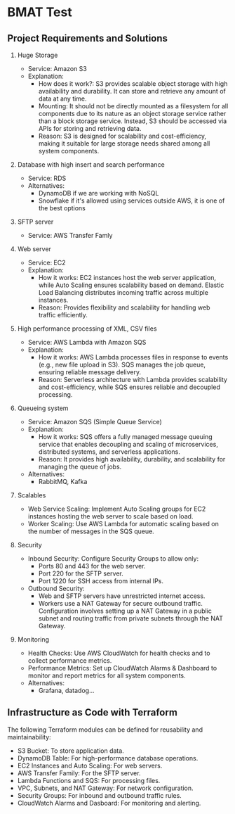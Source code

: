 # BMAT Test



## Project Requirements and Solutions

1. Huge Storage

    - Service: Amazon S3
    - Explanation:
        - How does it work?: S3 provides scalable object storage with high availability and durability. It can store and retrieve any amount of data at any time.
        - Mounting: It should not be directly mounted as a filesystem for all components due to its nature as an object storage service rather than a block storage service. Instead, S3 should be accessed via APIs for storing and retrieving data.
        - Reason: S3 is designed for scalability and cost-efficiency, making it suitable for large storage needs shared among all system components.

2. Database with high insert and search performance
    - Service: RDS
    - Alternatives: 
        - DynamoDB if we are working with NoSQL
        - Snowflake if it's allowed using services outside AWS, it is one of the best options

3. SFTP server
    - Service: AWS Transfer Famly

4. Web server
    - Service: EC2
    - Explanation:
        - How it works: EC2 instances host the web server application, while Auto Scaling ensures scalability based on demand. Elastic Load Balancing distributes incoming traffic across multiple instances.
        - Reason: Provides flexibility and scalability for handling web traffic efficiently.

5. High performance processing of XML, CSV files
    - Service: AWS Lambda with Amazon SQS
    - Explanation:
        - How it works: AWS Lambda processes files in response to events (e.g., new file upload in S3). SQS manages the job queue, ensuring reliable message delivery.
        - Reason: Serverless architecture with Lambda provides scalability and cost-efficiency, while SQS ensures reliable and decoupled processing.

6. Queueing system
    - Service: Amazon SQS (Simple Queue Service)
    - Explanation:
        - How it works: SQS offers a fully managed message queuing service that enables decoupling and scaling of microservices, distributed systems, and serverless applications.
        - Reason: It provides high availability, durability, and scalability for managing the queue of jobs.
    - Alternatives:
        - RabbitMQ, Kafka

7. Scalables
    - Web Service Scaling: Implement Auto Scaling groups for EC2 instances hosting the web server to scale based on load.
    - Worker Scaling: Use AWS Lambda for automatic scaling based on the number of messages in the SQS queue.

8. Security
    - Inbound Security: Configure Security Groups to allow only:
        - Ports 80 and 443 for the web server.
        - Port 220 for the SFTP server.
        - Port 1220 for SSH access from internal IPs.
    - Outbound Security: 
        - Web and SFTP servers have unrestricted internet access.
        - Workers use a NAT Gateway for secure outbound traffic. Configuration involves setting up a NAT Gateway in a public subnet and routing traffic from private subnets through the NAT Gateway.

9. Monitoring
    - Health Checks: Use AWS CloudWatch for health checks and to collect performance metrics.
    - Performance Metrics: Set up CloudWatch Alarms & Dashboard to monitor and report metrics for all system components.
    - Alternatives:
        - Grafana, datadog...

## Infrastructure as Code with Terraform
The following Terraform modules can be defined for reusability and maintainability:

* S3 Bucket: To store application data.
* DynamoDB Table: For high-performance database operations.
* EC2 Instances and Auto Scaling: For web servers.
* AWS Transfer Family: For the SFTP server.
* Lambda Functions and SQS: For processing files.
* VPC, Subnets, and NAT Gateway: For network configuration.
* Security Groups: For inbound and outbound traffic rules.
* CloudWatch Alarms and Dasboard: For monitoring and alerting.
